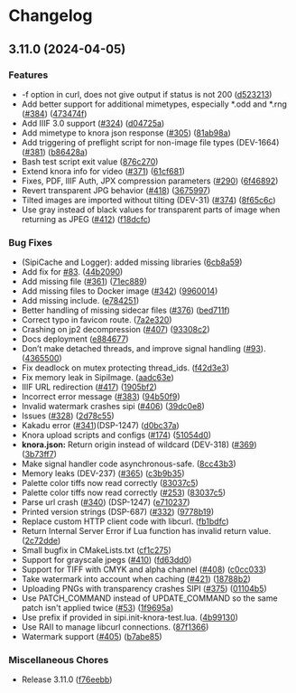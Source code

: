 # Changelog

## 3.11.0 (2024-04-05)


### Features

* -f option in curl, does not give output if status is not 200 ([d523213](https://github.com/dasch-swiss/sipi/commit/d523213f0eb657526f480dfe15bca6745709e716))
* Add better support for additional mimetypes, especially *.odd and *.rng ([#384](https://github.com/dasch-swiss/sipi/issues/384)) ([473474f](https://github.com/dasch-swiss/sipi/commit/473474f3d5f73f0f7fde99d2f5a9cce24f84d885))
* Add IIIF 3.0 support ([#324](https://github.com/dasch-swiss/sipi/issues/324)) ([d04725a](https://github.com/dasch-swiss/sipi/commit/d04725a55893e1326595a0560f6811c7923166e5))
* Add mimetype to knora json response ([#305](https://github.com/dasch-swiss/sipi/issues/305)) ([81ab98a](https://github.com/dasch-swiss/sipi/commit/81ab98a91ba7abc91fc33f4226034c2d1b9724aa))
* Add triggering of preflight script for non-image file types (DEV-1664) ([#381](https://github.com/dasch-swiss/sipi/issues/381)) ([b86428a](https://github.com/dasch-swiss/sipi/commit/b86428a952e7db85604da6a65e278a45d0bdddf4))
* Bash test script exit value ([876c270](https://github.com/dasch-swiss/sipi/commit/876c270c7485b0762fc0094d62664df1f7d289b5))
* Extend knora info for video ([#371](https://github.com/dasch-swiss/sipi/issues/371)) ([61cf681](https://github.com/dasch-swiss/sipi/commit/61cf68175e612b878f4cad92cfddec7df1acbc8a))
* Fixes, PDF, IIIF Auth, JPX compression parameters ([#290](https://github.com/dasch-swiss/sipi/issues/290)) ([6f46892](https://github.com/dasch-swiss/sipi/commit/6f46892fc36290cb1bd823b7b1b1659d4301fc79))
* Revert transparent JPG behavior ([#418](https://github.com/dasch-swiss/sipi/issues/418)) ([3675997](https://github.com/dasch-swiss/sipi/commit/3675997f9dc2249f48b9d7c54cef9ea162f697a6))
* Tilted images are imported without tilting (DEV-31) ([#374](https://github.com/dasch-swiss/sipi/issues/374)) ([8f65c6c](https://github.com/dasch-swiss/sipi/commit/8f65c6c451ddee5827bc209ae9399e12110294d7))
* Use gray instead of black values for transparent parts of image when returning as JPEG ([#412](https://github.com/dasch-swiss/sipi/issues/412)) ([f18dcfc](https://github.com/dasch-swiss/sipi/commit/f18dcfc28af5ce1f94a3762cc81cddda209a1461))


### Bug Fixes

* (SipiCache and Logger): added missing libraries ([6cb8a59](https://github.com/dasch-swiss/sipi/commit/6cb8a5955aa64715edf958b72dc02e24aebc660c))
* Add fix for [#83](https://github.com/dasch-swiss/sipi/issues/83). ([44b2090](https://github.com/dasch-swiss/sipi/commit/44b2090b8b60d3629adc91a1d041b85f612b8507))
* Add missing file ([#361](https://github.com/dasch-swiss/sipi/issues/361)) ([71ec889](https://github.com/dasch-swiss/sipi/commit/71ec88983c2eb97623f35e430646a6a48beb5388))
* Add missing files to Docker image ([#342](https://github.com/dasch-swiss/sipi/issues/342)) ([9960014](https://github.com/dasch-swiss/sipi/commit/996001478294909cd03241e34f293238e3beeaa6))
* Add missing include. ([e784251](https://github.com/dasch-swiss/sipi/commit/e784251452fffd9053c9034193a63534811c7c35))
* Better handling of missing sidecar files ([#376](https://github.com/dasch-swiss/sipi/issues/376)) ([bed711f](https://github.com/dasch-swiss/sipi/commit/bed711fc9aa41fea095f139c301f9dfd8f5185fc))
* Correct typo in favicon route. ([7a2e320](https://github.com/dasch-swiss/sipi/commit/7a2e3200de16da832f24d969536b19ed9a42d5c9))
* Crashing on jp2 decompression ([#407](https://github.com/dasch-swiss/sipi/issues/407)) ([93308c2](https://github.com/dasch-swiss/sipi/commit/93308c2bdd2d68cdea02808eda788833d2aaf83d))
* Docs deployment ([e884677](https://github.com/dasch-swiss/sipi/commit/e884677db6cec16b34e2b923b042d2031421b35a))
* Don’t make detached threads, and improve signal handling ([#93](https://github.com/dasch-swiss/sipi/issues/93)). ([4365500](https://github.com/dasch-swiss/sipi/commit/4365500644cc1cceb816d04d9711007e60364beb))
* Fix deadlock on mutex protecting thread_ids. ([f42d3e3](https://github.com/dasch-swiss/sipi/commit/f42d3e3620df18ecd5a65830f0a295736d188d89))
* Fix memory leak in SipiImage. ([aadc63e](https://github.com/dasch-swiss/sipi/commit/aadc63eaa9b89898b1ae85a421087792bcce610a))
* IIIF URL redirection ([#417](https://github.com/dasch-swiss/sipi/issues/417)) ([1905bf2](https://github.com/dasch-swiss/sipi/commit/1905bf2fe740960cc87dae23f71c8268ccde8fd9))
* Incorrect error message ([#383](https://github.com/dasch-swiss/sipi/issues/383)) ([94b50f9](https://github.com/dasch-swiss/sipi/commit/94b50f9985ab6582cfc234e229f37f1344d49c67))
* Invalid watermark crashes sipi ([#406](https://github.com/dasch-swiss/sipi/issues/406)) ([39dc0e8](https://github.com/dasch-swiss/sipi/commit/39dc0e87b5fcdebee162cf251736e3ee9a5229af))
* Issues ([#328](https://github.com/dasch-swiss/sipi/issues/328)) ([2d78c55](https://github.com/dasch-swiss/sipi/commit/2d78c553cfb7465ebdca0abf195f6cebdf1870a9))
* Kakadu error ([#341](https://github.com/dasch-swiss/sipi/issues/341))(DSP-1247) ([d0bc37a](https://github.com/dasch-swiss/sipi/commit/d0bc37a047a8ee75160d490ac9f6903470547c2e))
* Knora upload scripts and configs ([#174](https://github.com/dasch-swiss/sipi/issues/174)) ([51054d0](https://github.com/dasch-swiss/sipi/commit/51054d02f278320d5694b3063070b5dc1370e3c1))
* **knora.json:** Return origin instead of wildcard (DEV-318) ([#369](https://github.com/dasch-swiss/sipi/issues/369)) ([3b73ff7](https://github.com/dasch-swiss/sipi/commit/3b73ff726e987a675a6927c63b6b23e3c75584ea))
* Make signal handler code asynchronous-safe. ([8cc43b3](https://github.com/dasch-swiss/sipi/commit/8cc43b39b5b6177119834c655c8db3d6b5fffe66))
* Memory leaks (DEV-237) ([#365](https://github.com/dasch-swiss/sipi/issues/365)) ([c3b9b35](https://github.com/dasch-swiss/sipi/commit/c3b9b3519bfb2b3d10f50c72c2e81a8d2b506f35))
* Palette color tiffs now read correctly ([83037c5](https://github.com/dasch-swiss/sipi/commit/83037c581acfbcfd3552c7fb9f7d3be20986c427))
* Palette color tiffs now read correctly ([#253](https://github.com/dasch-swiss/sipi/issues/253)) ([83037c5](https://github.com/dasch-swiss/sipi/commit/83037c581acfbcfd3552c7fb9f7d3be20986c427))
* Parse url crash ([#340](https://github.com/dasch-swiss/sipi/issues/340)) (DSP-1247) ([e710237](https://github.com/dasch-swiss/sipi/commit/e7102379998ab38c0b6162fa4c4a3599eb328cb2))
* Printed version strings (DSP-687) ([#332](https://github.com/dasch-swiss/sipi/issues/332)) ([9778b19](https://github.com/dasch-swiss/sipi/commit/9778b19aa27536dd4b11574d6d62fb1824d021cf))
* Replace custom HTTP client code with libcurl. ([fb1bdfc](https://github.com/dasch-swiss/sipi/commit/fb1bdfced897b7e1e5268b8c2f9fe2859b83ae14))
* Return Internal Server Error if Lua function has invalid return value. ([2c72dde](https://github.com/dasch-swiss/sipi/commit/2c72dde59a847b43465f347d3d93aab4c238b5c2))
* Small bugfix in CMakeLists.txt ([cf1c275](https://github.com/dasch-swiss/sipi/commit/cf1c2758c385538f6a6f331780b6c0045a7aa24d))
* Support for grayscale jpegs ([#410](https://github.com/dasch-swiss/sipi/issues/410)) ([fd63dd0](https://github.com/dasch-swiss/sipi/commit/fd63dd089db12c7344d2665dff63b6d2586ae1de))
* Support for TIFF with CMYK and alpha channel ([#408](https://github.com/dasch-swiss/sipi/issues/408)) ([c0cc033](https://github.com/dasch-swiss/sipi/commit/c0cc033cab0cb8d86a267f532eff9e13eff6fee8))
* Take watermark into account when caching ([#421](https://github.com/dasch-swiss/sipi/issues/421)) ([18788b2](https://github.com/dasch-swiss/sipi/commit/18788b20e19d0fe7af97f6e791822f5d503d2650))
* Uploading PNGs with transparency crashes SIPI ([#375](https://github.com/dasch-swiss/sipi/issues/375)) ([01104b5](https://github.com/dasch-swiss/sipi/commit/01104b520ea5e360154bec5b2f4b8080a264e3e4))
* Use PATCH_COMMAND instead of UPDATE_COMMAND so the same patch isn't applied twice ([#53](https://github.com/dasch-swiss/sipi/issues/53)) ([1f9695a](https://github.com/dasch-swiss/sipi/commit/1f9695a8a0ee7b21090699e8ea3750694fa09d50))
* Use prefix if provided in sipi.init-knora-test.lua. ([4b99130](https://github.com/dasch-swiss/sipi/commit/4b99130f3d585e1928a12e85d6fe699c653608aa))
* Use RAII to manage libcurl connections. ([87f1366](https://github.com/dasch-swiss/sipi/commit/87f13664098fb18a22ce05c1d10416efe5848930))
* Watermark support ([#405](https://github.com/dasch-swiss/sipi/issues/405)) ([b7abe85](https://github.com/dasch-swiss/sipi/commit/b7abe857cc7acc6a9820ed327c5e913389d72a44))


### Miscellaneous Chores

* Release 3.11.0 ([f76eebb](https://github.com/dasch-swiss/sipi/commit/f76eebb7a91bd4722f3be5419c9f897336247abb))
